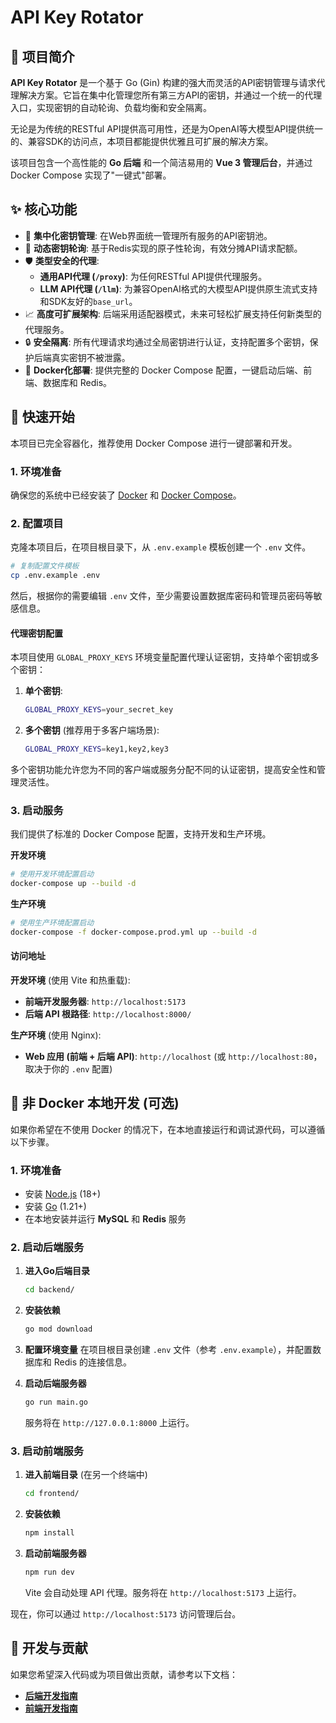 # API Key Rotator

## 🌟 项目简介

**API Key Rotator** 是一个基于 Go (Gin) 构建的强大而灵活的API密钥管理与请求代理解决方案。它旨在集中化管理您所有第三方API的密钥，并通过一个统一的代理入口，实现密钥的自动轮询、负载均衡和安全隔离。

无论是为传统的RESTful API提供高可用性，还是为OpenAI等大模型API提供统一的、兼容SDK的访问点，本项目都能提供优雅且可扩展的解决方案。

该项目包含一个高性能的 **Go 后端** 和一个简洁易用的 **Vue 3 管理后台**，并通过 Docker Compose 实现了"一键式"部署。

## ✨ 核心功能

*   🔑 **集中化密钥管理**: 在Web界面统一管理所有服务的API密钥池。
*   🔄 **动态密钥轮询**: 基于Redis实现的原子性轮询，有效分摊API请求配额。
*   🛡️ **类型安全的代理**:
    *   **通用API代理 (`/proxy`)**: 为任何RESTful API提供代理服务。
    *   **LLM API代理 (`/llm`)**: 为兼容OpenAI格式的大模型API提供原生流式支持和SDK友好的`base_url`。
*   📈 **高度可扩展架构**: 后端采用适配器模式，未来可轻松扩展支持任何新类型的代理服务。
*   🔒 **安全隔离**: 所有代理请求均通过全局密钥进行认证，支持配置多个密钥，保护后端真实密钥不被泄露。
*   🐳 **Docker化部署**: 提供完整的 Docker Compose 配置，一键启动后端、前端、数据库和 Redis。

## 🚀 快速开始

本项目已完全容器化，推荐使用 Docker Compose 进行一键部署和开发。

### 1. 环境准备

确保您的系统中已经安装了 [Docker](https://www.docker.com/) 和 [Docker Compose](https://docs.docker.com/compose/install/)。

### 2. 配置项目

克隆本项目后，在项目根目录下，从 `.env.example` 模板创建一个 `.env` 文件。

```bash
# 复制配置文件模板
cp .env.example .env
```

然后，根据你的需要编辑 `.env` 文件，至少需要设置数据库密码和管理员密码等敏感信息。

#### 代理密钥配置

本项目使用 `GLOBAL_PROXY_KEYS` 环境变量配置代理认证密钥，支持单个密钥或多个密钥：

1.  **单个密钥**:
    ```bash
    GLOBAL_PROXY_KEYS=your_secret_key
    ```

2.  **多个密钥** (推荐用于多客户端场景):
    ```bash
    GLOBAL_PROXY_KEYS=key1,key2,key3
    ```

多个密钥功能允许您为不同的客户端或服务分配不同的认证密钥，提高安全性和管理灵活性。

### 3. 启动服务

我们提供了标准的 Docker Compose 配置，支持开发和生产环境。

**开发环境**
```bash
# 使用开发环境配置启动
docker-compose up --build -d
```

**生产环境**
```bash
# 使用生产环境配置启动
docker-compose -f docker-compose.prod.yml up --build -d
```

#### 访问地址

**开发环境** (使用 Vite 和热重载):
*   **前端开发服务器**: `http://localhost:5173`
*   **后端 API 根路径**: `http://localhost:8000/`

**生产环境** (使用 Nginx):
*   **Web 应用 (前端 + 后端 API)**: `http://localhost` (或 `http://localhost:80`，取决于你的 `.env` 配置)

## 🔧 非 Docker 本地开发 (可选)

如果你希望在不使用 Docker 的情况下，在本地直接运行和调试源代码，可以遵循以下步骤。

### 1. 环境准备

*   安装 [Node.js](https://nodejs.org/) (18+)
*   安装 [Go](https://golang.org/) (1.21+)
*   在本地安装并运行 **MySQL** 和 **Redis** 服务

### 2. 启动后端服务

1.  **进入Go后端目录**
    ```bash
    cd backend/
    ```

2.  **安装依赖**
    ```bash
    go mod download
    ```

3.  **配置环境变量**
    在项目根目录创建 `.env` 文件（参考 `.env.example`），并配置数据库和 Redis 的连接信息。

4.  **启动后端服务器**
    ```bash
    go run main.go
    ```
    服务将在 `http://127.0.0.1:8000` 上运行。

### 3. 启动前端服务

1.  **进入前端目录** (在另一个终端中)
    ```bash
    cd frontend/
    ```

2.  **安装依赖**
    ```bash
    npm install
    ```

3.  **启动前端服务器**
    ```bash
    npm run dev
    ```
    Vite 会自动处理 API 代理。服务将在 `http://localhost:5173` 上运行。

现在，你可以通过 `http://localhost:5173` 访问管理后台。

## 🔧 开发与贡献

如果您希望深入代码或为项目做出贡献，请参考以下文档：

*   **[后端开发指南](./backend/README.md)**
*   **[前端开发指南](./frontend/README.md)**